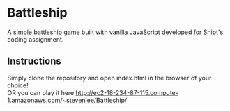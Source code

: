 # Battleship

A simple battleship game built with vanilla JavaScript developed for Shipt's coding assignment.

## Instructions

Simply clone the repository and open index.html in the browser of your choice!
<br>
OR you can play it here http://ec2-18-234-87-115.compute-1.amazonaws.com/~stevenlee/Battleship/
